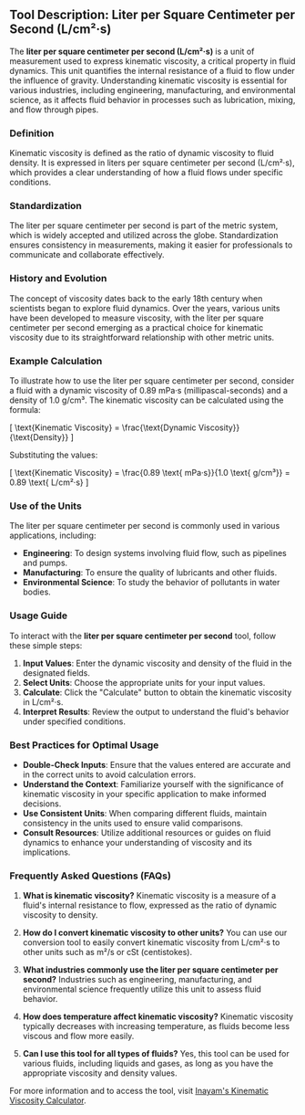 ## Tool Description: Liter per Square Centimeter per Second (L/cm²·s)

The **liter per square centimeter per second (L/cm²·s)** is a unit of measurement used to express kinematic viscosity, a critical property in fluid dynamics. This unit quantifies the internal resistance of a fluid to flow under the influence of gravity. Understanding kinematic viscosity is essential for various industries, including engineering, manufacturing, and environmental science, as it affects fluid behavior in processes such as lubrication, mixing, and flow through pipes.

### Definition

Kinematic viscosity is defined as the ratio of dynamic viscosity to fluid density. It is expressed in liters per square centimeter per second (L/cm²·s), which provides a clear understanding of how a fluid flows under specific conditions.

### Standardization

The liter per square centimeter per second is part of the metric system, which is widely accepted and utilized across the globe. Standardization ensures consistency in measurements, making it easier for professionals to communicate and collaborate effectively.

### History and Evolution

The concept of viscosity dates back to the early 18th century when scientists began to explore fluid dynamics. Over the years, various units have been developed to measure viscosity, with the liter per square centimeter per second emerging as a practical choice for kinematic viscosity due to its straightforward relationship with other metric units.

### Example Calculation

To illustrate how to use the liter per square centimeter per second, consider a fluid with a dynamic viscosity of 0.89 mPa·s (millipascal-seconds) and a density of 1.0 g/cm³. The kinematic viscosity can be calculated using the formula:

\[ \text{Kinematic Viscosity} = \frac{\text{Dynamic Viscosity}}{\text{Density}} \]

Substituting the values:

\[ \text{Kinematic Viscosity} = \frac{0.89 \text{ mPa·s}}{1.0 \text{ g/cm³}} = 0.89 \text{ L/cm²·s} \]

### Use of the Units

The liter per square centimeter per second is commonly used in various applications, including:

- **Engineering**: To design systems involving fluid flow, such as pipelines and pumps.
- **Manufacturing**: To ensure the quality of lubricants and other fluids.
- **Environmental Science**: To study the behavior of pollutants in water bodies.

### Usage Guide

To interact with the **liter per square centimeter per second** tool, follow these simple steps:

1. **Input Values**: Enter the dynamic viscosity and density of the fluid in the designated fields.
2. **Select Units**: Choose the appropriate units for your input values.
3. **Calculate**: Click the "Calculate" button to obtain the kinematic viscosity in L/cm²·s.
4. **Interpret Results**: Review the output to understand the fluid's behavior under specified conditions.

### Best Practices for Optimal Usage

- **Double-Check Inputs**: Ensure that the values entered are accurate and in the correct units to avoid calculation errors.
- **Understand the Context**: Familiarize yourself with the significance of kinematic viscosity in your specific application to make informed decisions.
- **Use Consistent Units**: When comparing different fluids, maintain consistency in the units used to ensure valid comparisons.
- **Consult Resources**: Utilize additional resources or guides on fluid dynamics to enhance your understanding of viscosity and its implications.

### Frequently Asked Questions (FAQs)

1. **What is kinematic viscosity?**
   Kinematic viscosity is a measure of a fluid's internal resistance to flow, expressed as the ratio of dynamic viscosity to density.

2. **How do I convert kinematic viscosity to other units?**
   You can use our conversion tool to easily convert kinematic viscosity from L/cm²·s to other units such as m²/s or cSt (centistokes).

3. **What industries commonly use the liter per square centimeter per second?**
   Industries such as engineering, manufacturing, and environmental science frequently utilize this unit to assess fluid behavior.

4. **How does temperature affect kinematic viscosity?**
   Kinematic viscosity typically decreases with increasing temperature, as fluids become less viscous and flow more easily.

5. **Can I use this tool for all types of fluids?**
   Yes, this tool can be used for various fluids, including liquids and gases, as long as you have the appropriate viscosity and density values.

For more information and to access the tool, visit [Inayam's Kinematic Viscosity Calculator](https://www.inayam.co/unit-converter/viscosity_kinematic).